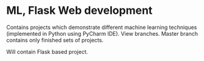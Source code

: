 # ML, Flask Web development
Contains projects which demonstrate different machine learning techniques (implemented in Python using PyCharm IDE). View branches. Master branch contains only finished sets of projects.

Will contain Flask based project.
